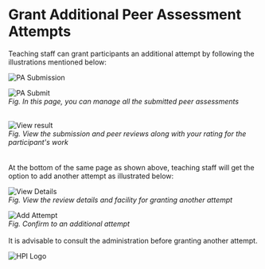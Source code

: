 # Grant Additional Peer Assessment Attempts

Teaching staff can grant participants an additional attempt by following the illustrations mentioned below: 

![PA Submission](../../img/courseadministration/peer_assessment/pa_submission.png)  

![PA Submit](../../img/courseadministration/peer_assessment/pa_submission_1.png)  
*Fig. In this page, you can manage all the submitted peer assessments*  
<br>  

![View result](../../img/courseadministration/peer_assessment/pa_submission_2.png)  
*Fig. View the submission and peer reviews along with your rating for the participant's work*  
<br>  
At the bottom of the same page as shown above, teaching staff will get the option to add another attempt as illustrated below:  

![View Details](../../img/courseadministration/peer_assessment/add_attempt_main.png)  
*Fig. View the review details and facility for granting another attempt*  


![Add Attempt](../../img/courseadministration/peer_assessment/add_attempt.png)  
*Fig. Confirm to an additional attempt*  
<br>
It is advisable to consult the administration before granting another attempt.

![HPI Logo](../../img/HPI_Logo.png)
